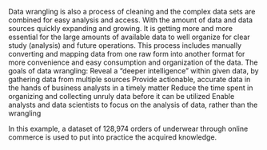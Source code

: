 Data wrangling is also a process of cleaning and the complex data sets are combined for easy analysis and access.
With the amount of data and data sources quickly expanding and growing. It is getting more and more essential for the large amounts of available data to well organize for clear study (analysis) and future operations.
This process includes manually converting and mapping data from one raw form into another format for more convenience and easy consumption and organization of the data.
The goals of data wrangling:
Reveal a “deeper intelligence” within given data, by gathering data from multiple sources
Provide actionable, accurate data in the hands of business analysts in a timely matter
Reduce the time spent in organizing and collecting unruly data before it can be utilized
Enable analysts and data scientists to focus on the analysis of data, rather than the wrangling

In this example, a dataset of 128,974 orders of underwear through online commerce is used to put into practice the acquired knowledge.
